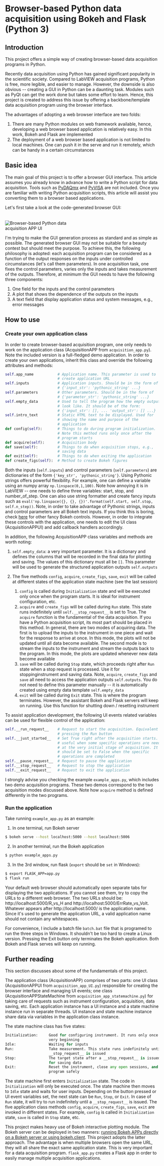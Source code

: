# Browser-based Python data acquisition using Bokeh and Flask (Python 3)

## Introduction
This project offers a simple way of creating browser-based data acquisition programs in Python.

Recently data acquisition using Python has gained significant popularity in the scientific society. Compared to LabVIEW acquisition programs, Python is free, more legible, and easier to manage. However, the downside is also obvious -- creating a GUI in Python can be a daunting task. Modules such as PyQt can get the work done but takes some effort to learn. Hence, this project is created to address this issue by offering a backbone/template data acquisition program using the browser interface.

The advantages of adopting a web browser interface are two folds:
1. There are many Python modules on web framework available, hence, developing a web browser based application is relatively easy. In this work, Bokeh and Flask are implemented
1. The deployment of a web browser based application is not limited to local machines. One can push it in the serve and run it remotely, which can be handy in a certain circumstances 

## Basic idea
The main goal of this project is to offer a browser GUI interface. This article assumes you already know in advance how to write a Python script for data acquisition. Tools such as [PyDAQmx](https://pythonhosted.org/PyDAQmx/) and [PyVISA](https://pyvisa.readthedocs.io/en/stable/) are not included. Once you are familiar with writing Python acquisition scripts, this article will assist you converting them to a browser based applications.

Let's first take a look at the code-generated browser GUI:
<div>
  <img src="Flask+Bokeh App UI.jpg" style="max-width: 50%; border:20 box-shadow: none; padding-top:20px" alt="Browser-based Python data acquisition APP UI">
</div>

I'm trying to make the GUI generation process as standard and as simple as possible. The generated browser GUI may not be suitable for a beauty contest but should meet the purpose. To achieve this, the following philosophy is adopted: each acquisition program can be considered as a function of the output responses on the inputs under controlled circumstances (let's call them parameters). In one acquisition task, one fixes the control parameters, varies only the inputs and takes measurement of the outputs. Therefore, at minimum the GUI needs to have the following three components:
1. One field for the inputs and the control parameters
1. A plot that shows the dependence of the outputs on the inputs
1. A text field that display application status and system messages, e.g., error messages

## How to use
### Create your own application class
In order to create browser-based acquisition program, one only needs to work on the application class (AcquisitionAPP from `acquisition_app.py`). Note the included version is a full-fledged demo application. In order to create your own applications, inherit this class and override the following attributes and methods:
```python
self.app_name           # Application name. This parameter is used to
                        # create application URL
self.inputs             # Application inputs. Should be in the form of
                        # {'input_str': 'pythonic_string' ...}
self.parameters         # Other parameters. Should be in the form of
                        # {'parameter_str': 'pythonic_string' ...}
self.empty_data         # Used to tell the program how the empty outputs
                        # look like. It should be of the form:
                        # {'input_str': [], ... 'output_str': [] ...}
self.intro_text         # Static HTML text to be displayed. Used for
                        # showing the name and purpose of the
                        # application
def config(self):       # Things to do during program initialization.
                        # Note this method runs only once after the
                        # program starts
def acquire(self):      # Acquisition body
def save(self):         # Things to do when acquisition stops, e.g.,
                        # saving data
def exit(self):         # Things to do when exiting the application
def create_figs(self):  # Method to create Bokeh figures
```
Both the inputs (`self.inputs`) and control parameters (`self.parameters`) are dictionaries of the form `{'key_str', 'pythonic_string'}`. Using Pythonic strings offers powerful flexibility. For example, one can define a variable using an numpy array `np.linspace(0,1,100)`. Note how annoying it is in LabVIEW -- one needs to define three variables: start, stop, and number_of_step. One can also use string formatter and create fancy inputs such as `eval('np.linspace({}, {}, {})'.format(self.start, self.stop, self.n_step))`. Note, in order to take advantage of Pythonic strings, inputs and control parameters are all Bokeh text inputs. If you think this is boring, check [here](http://bokeh.pydata.org/en/latest/docs/user_guide/interaction/widgets.html) for other fancy Bokeh controls. However, in order to integrate these controls with the application, one needs to edit the UI class (AcquisitionAPPUI) and add callback handlers accordingly.

In addition, the following AcquisitionAPP class variables and methods are worth noting:

1. `self.empty_data`: a very important parameter. It is a dictionary and defines the columns that will be recorded in the final data for plotting and saving. The values of this dictionary must all be `[]`. This parameter will be used to generate the structured application outputs `self.outputs`

1. The five methods `config`, `acquire`, `create_figs`, `save`, `exit` will be called at different states of the application state machine (see the last session)

    1. `config` is called during `Initialization` state and will be executed only once when the program starts. It is ideal for instrument configuration, etc.
    1. `acquire` and `create_figs` will be called during `Run` state. This state runs indefinitely until `self.__stop_request__` is set to True. The `acquire` function is the fundamental of the data acquisition. If you have a Python acquisition script, its most part should be placed in this method. In general, there are two modes of acquiring data. The first is to upload the inputs to the instrument in one piece and wait for the response to arrive at once. In this mode, the plots will not be updated until all data become available. The second mode is to stream the inputs to the instrument and stream the outputs back to the program. In this mode, the plots are updated whenever new data become available
    1. `save` will be called during `Stop` state, which proceeds right after `Run` state when a stop request is processed. Use it for stoppinginstrument and saving data. Note, `acquire`, `create_figs` and `save` all need to access the application outputs `self.outputs`. You do not need to define this parameter manually -- it is automatically created using empty data template `self.empty_data`
    1. `exit` will be called during `Exit` state. This is where the program terminates. However, the assistant Bokeh and Flask servers will keep on running. Use this function for shutting down / resetting instrument

To assist application development, the following UI events related variables can be used for flexible control of the application:
```python
self.__run_request__    # Request to start the acquisition. Equivalent to
                        # pressing the Run button
self.__just_started__   # Set True right after the acquisition starts. It's
                        # useful when some specific operations are needed
                        # at the very initial stage of acquisition. It
                        # should be set to False when the specific 
                        # operations are completed
self.__pause_request__  # Request to pause the application
self.__stop_request__   # Request to stop the application
self.__exit_request__   # Request to exit the application
```

I strongly advise you checking the example `example_apps.py`, which includes two demo acquisition programs. These two demos correspond to the two acquisition modes discussed above. Note how `acquire` method is defined differently in the two programs.

### Run the application
Take running `example_app.py` as an example:
    
1. In one terminal, run Bokeh server
```sh
$ bokeh serve --host localhost:5000 --host localhost:5006
```
2. In another terminal, run the Bokeh application
```sh
$ python example_apps.py
```
3. In the 3rd window, run flask (`export` should be `set` in Windows):
```sh
$ export FLASK_APP=app.py
$ flask run
```

Your default web browser should automatically open separate tabs for displaying the two applications. If you cannot see them, try to copy the URLs to a different web browser. The two URLs should be: http://localhost:5000/R_vs_H and http://localhost:5000/ErrRate_vs_Volt. Whatever appears after http://localhost:5000/ is the application name. Since it's used to generate the application URL, a valid application name should not contain any whitespaces.

For convenience, I include a batch file `batch.bat` file that is programed to run the three steps in Windows. It shouldn't be too hard to create a Linux version. Pressing the Exit button only terminates the Bokeh application. Both Bokeh and Flask serves will keep on running.

## Further reading
This section discusses about some of the fundamentals of this project.

The application class (AcquisitionAPP) comprises of two parts: one UI class (AcquisitionAPPUI from `acquisition_app_UI.py`) responsible for creating the browser interface and managing UI events; one class (AcquisitionAPPStateMachine from `acquisition_app_statemachine.py`) for taking care of requests such as instrument configuration, acquisition, data saving, etc. Each application instance has a UI instance and a state machine instance run in separate threads. UI instance and state machine instance share data via variables in the application class instance.

The state machine class has five states:
```python
Initialization:     Good for configuring instrument. It runs only once at the
                    very beginning
Idle:               Waiting for inputs
Run:                Take measurement. This state runs indefinitely until a
                    __stop_request__ is issued
Stop:               The target state after a __stop_request__ is issued. Good
                    for saving data
Exit:               Reset the instrument, close any open sessions, and exit the
                    program safely
```
The state machine first enters `Initialization` state. The code in `Initialization` will only be executed once. The state machine then moves to `Idle` state and waits for user inputs. Depending on the button pressed or UI event variables set, the next state can be `Run`, `Stop`, or `Exit`. In case of `Run` state, it will try to run indefinitely until a `__stop_request__` is issued. The five application class methods `config`, `acquire`, `create_figs`, `save`, `exit` are invoked in different states. For example, `config` is called in `Initialization` state, `save` is called in `Stop` state, etc.

This project makes heavy use of Bokeh interactive plotting module. The Bokeh server can be deployed in two manners: [running Bokeh APPs directly on a Bokeh server or using bokeh.client](http://bokeh.pydata.org/en/latest/docs/user_guide/server.html). This project adopts the latter approach. The advantage is when multiple browsers open the same URL, they will all share the exact same application state. This is very important for a data acquisition program. `flask_app.py` creates a Flask app in order to easily manage multiple acquisition applications.
